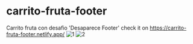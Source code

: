 # carrito-fruta-footer
Carrito fruta con desafio 'Desaparece Footer'
check it on https://carrito-fruta-footer.netlify.app/
![1](https://user-images.githubusercontent.com/117450061/222147910-12303b7a-c939-48a6-823a-f325726d1ec8.png)
![2](https://user-images.githubusercontent.com/117450061/222147960-ad54f139-2a4b-4011-b749-f9d6dde12611.png)
